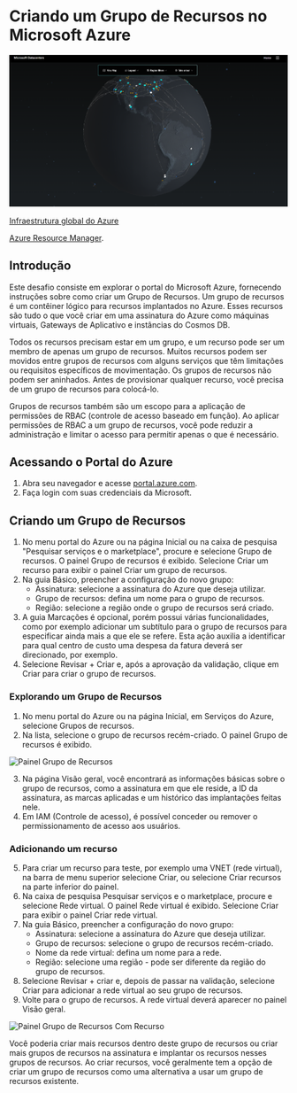 
# Criando um Grupo de Recursos no Microsoft Azure

![global-azure](image.png)

[Infraestrutura global do Azure](https://datacenters.microsoft.com/globe/explore/)


[Azure Resource Manager](https://learn.microsoft.com/pt-br/azure/azure-resource-manager/?WT.mc_id=APC-Resourcegroups).

## Introdução

Este desafio consiste em explorar o portal do Microsoft Azure, fornecendo instruções sobre como criar um Grupo de Recursos.
Um grupo de recursos é um contêiner lógico para recursos implantados no Azure. Esses recursos são tudo o que você criar em uma assinatura do Azure como máquinas virtuais, Gateways de Aplicativo e instâncias do Cosmos DB.

Todos os recursos precisam estar em um grupo, e um recurso pode ser um membro de apenas um grupo de recursos. Muitos recursos podem ser movidos entre grupos de recursos com alguns serviços que têm limitações ou requisitos específicos de movimentação. Os grupos de recursos não podem ser aninhados. Antes de provisionar qualquer recurso, você precisa de um grupo de recursos para colocá-lo.

Grupos de recursos também são um escopo para a aplicação de permissões de RBAC (controle de acesso baseado em função). Ao aplicar permissões de RBAC a um grupo de recursos, você pode reduzir a administração e limitar o acesso para permitir apenas o que é necessário.

## Acessando o Portal do Azure

1. Abra seu navegador e acesse [portal.azure.com](https://portal.azure.com).
2. Faça login com suas credenciais da Microsoft.

## Criando um Grupo de Recursos

1. No menu portal do Azure ou na página Inicial ou na caixa de pesquisa "Pesquisar serviços e o marketplace", procure e selecione Grupo de recursos. O painel Grupo de recursos é exibido. Selecione Criar um recurso para exibir o painel Criar um grupo de recursos.
2. Na guia Básico, preencher a configuração do novo grupo:
    - Assinatura: selecione a assinatura do Azure que deseja utilizar.
    - Grupo de recursos: defina um nome para o grupo de recursos.
    - Região: selecione a região onde o grupo de recursos será criado. 
3. A guia Marcações é opcional, porém possui várias funcionalidades, como por exemplo adicionar um subtítulo para o grupo de recursos para especificar ainda mais a que ele se refere. Esta ação auxilia a identificar para qual centro de custo uma despesa da fatura deverá ser direcionado, por exemplo.
4. Selecione Revisar + Criar e, após a aprovação da validação, clique em Criar para criar o grupo de recursos.

### Explorando um Grupo de Recursos

1. No menu portal do Azure ou na página Inicial, em Serviços do Azure, selecione Grupos de recursos.
2. Na lista, selecione o grupo de recursos recém-criado. O painel Grupo de recursos é exibido.

![Painel Grupo de Recursos](grupo-recursos.png)

3. Na página Visão geral, você encontrará as informações básicas sobre o grupo de recursos, como a assinatura em que ele reside, a ID da assinatura, as marcas aplicadas e um histórico das implantações feitas nele.
4. Em IAM (Controle de acesso), é possível conceder ou remover o permissionamento de acesso aos usuários.

### Adicionando um recurso

5. Para criar um recurso para teste, por exemplo uma VNET (rede virtual), na barra de menu superior selecione Criar, ou selecione Criar recursos na parte inferior do painel.
6. Na caixa de pesquisa Pesquisar serviços e o marketplace, procure e selecione Rede virtual. O painel Rede virtual é exibido. Selecione Criar para exibir o painel Criar rede virtual.
7. Na guia Básico, preencher a configuração do novo grupo:
    - Assinatura: selecione a assinatura do Azure que deseja utilizar.
    - Grupo de recursos: selecione o grupo de recursos recém-criado.
    - Nome da rede virtual: defina um nome para a rede.
    - Região: selecione uma região - pode ser diferente da região do grupo de recursos.
8. Selecione Revisar + criar e, depois de passar na validação, selecione Criar para adicionar a rede virtual ao seu grupo de recursos.
9. Volte para o grupo de recursos. A rede virtual deverá aparecer no painel Visão geral.

![Painel Grupo de Recursos Com Recurso](grupo-recursos-com-recurso.png)

Você poderia criar mais recursos dentro deste grupo de recursos ou criar mais grupos de recursos na assinatura e implantar os recursos nesses grupos de recursos. Ao criar recursos, você geralmente tem a opção de criar um grupo de recursos como uma alternativa a usar um grupo de recursos existente.



